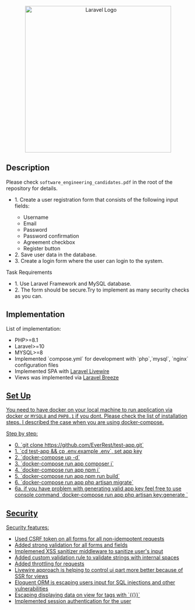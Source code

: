 <p align="center"><a href="https://laravel.com" target="_blank"><img src="https://raw.githubusercontent.com/laravel/art/master/logo-lockup/5%20SVG/2%20CMYK/1%20Full%20Color/laravel-logolockup-cmyk-red.svg" width="400" alt="Laravel Logo"></a></p>

## Description

Please check `software_engineering_candidates.pdf` in the root of the repository for details.
<ul>
 <li>1. Сreate a user registration form that consists of the following input fields:</li>
<ul>
    <li>Username</li>
    <li>Email</li>
    <li>Password</li>
    <li>Password confirmation</li>
    <li>Agreement checkbox</li>
    <li>Register button</li>
    </ul>
<li>2. Save user data in the database.</li>
<li>3. Create a login form where the user can login to the system.</li>
</ul>
    Task Requirements
<ul>
    <li>1. Use Laravel Framework and MySQL database.</li>
    <li>2. The form should be secure.Try to implement as many security checks as you can.</li>
</ul>

## Implementation

List of implementation:
<ul>
    <li>PHP>=8.1</li>
    <li>Laravel>=10</li>
    <li>MYSQL>=8</li>
    <li>Implemented `compose.yml` for development with `php`,`mysql`, `nginx` configuration files</li>
    <li>Implemented SPA with <a href="https://livewire.laravel.com">Laravel Livewire</a></li>
    <li>Views was implemented via <a href="https://laravel.com/docs/10.x/starter-kits#breeze-and-livewire">Laravel Breeze</li>
</ul>

## Set Up

You need to have docker on your local machine to run application via docker or `MYSQL8` and `PHP8.1` if you dont. Please check the list of installation steps. I described the case when you are using docker-compose.

Step by step:
<ul>
    <li>0. `git clone https://github.com/EverRest/test-app.git`</li>
    <li>1. `cd test-app && cp .env.example .env`, set app key</li>
    <li>2. `docker-compose up -d`</li>
    <li>3. `docker-compose run app composer i`</li>
    <li>4. `docker-compose run app npm i`</li>
    <li>5. `docker-compose run app npm run build`</li>
    <li>6. `docker-compose run app php artisan migrate`</li>
    <li>6a. if you have problem with generating valid app key feel free to use console command `docker-compose run app php artisan key:generate `</li>
</ul>

## Security

Security features:
<ul>
    <li>Used CSRF token on all forms for all non-idempotent requests</li>
    <li>Added strong validation for all forms and fields</li>
    <li>Implemened XSS sanitizer middleware to sanitize user's input</li>
    <li>Added custom validation rule to validate strings with internal spaces</li>
    <li>Added throttling for requests</li>
    <li>Livewire approach is helping to control ui part more better because of SSR for views</li>
    <li>Eloquent ORM is escaping users input for SQL injections and other vulnerabilities</li>
    <li>Escaping displaying data on view for tags with `{{}}`</li>
    <li>Implemented session authentication for the user</li>
</ul>
